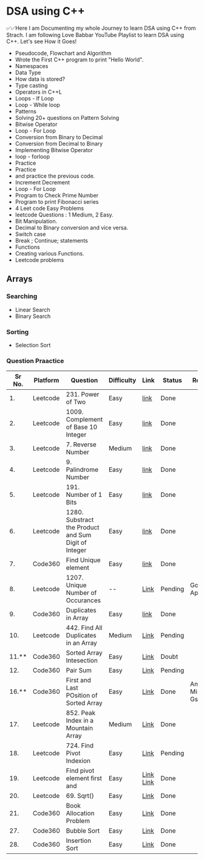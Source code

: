 <h1> DSA using C++</h1>
✅✅Here I am Documenting my whole Journey to learn DSA using C++ from Strach. I am following Love Babbar YouTube Playlist to learn DSA using C++.
Let's see How it Goes!

<!-- 1️⃣ Day 1 : 14/12/2023 ✅
Today I learned about
1. Pseudocode, Flowchart and Algorithm
2. Wrote the First C++ program to print "Hello World".
3. Namespaces

2️⃣ Day 2 : 15/12/2023 ✅
Today I Learnt
1. Data Type
2. How data is stored?
3. Type casting
4. Operators in C++
5. Loops - If Loop

3️⃣ Day 3 : 16/12/2023 ✅
1. Loop - While loop
3. Patterns

4️⃣ Day 4 : 17/12/2023 ✅
1. Solving 20+ questions on Pattern Solving

5️⃣ Day 5 : 18/12/2023 ✅
1. Bitwise Operator
2. Loop - For Loop

6️⃣ Day 6 : 19/12/2023 ✅
1. Conversion from Binary to Decimal
2. Conversion from Decimal to Binary
3. Implementing Bitwise Operator

7️⃣ Day 7 : 20/12/2024 ✅
1. loop - forloop

8️⃣ Day 8 : 21/12/2023 ✅
1. Practice
2. Practice
3. and practice the previous code.
 
9️⃣ Day 9 : 22/12/2023 ✅
1. Increment Decrement
2. Loop - For Loop
3. Program to Check Prime Number
4. Program to print Fibonacci series

1️⃣0️⃣ Day 10 : 23/12/2023 ✅
1. 4 Leet code Easy Problems

1️⃣1️⃣ Day 11 : 24/12/2023 ✅
1. leetcode Questions : 1 Medium, 2 Easy.
2. Bit Manipulation.
3. Decimal to Binary conversion and vice versa.

1️⃣2️⃣ Day 12 : 25/12/2023 ✅
1. Switch case
2. Break ; Continue;
3. Functions
4. Creating various Functions.
   
1️⃣3️⃣ Day 13 : 26/12/2023 ✅
1. Leetcode problems 

31/12 Array
31/12 Linear Search 
02/01 Binary search
02/01 Reverse array
04/01 Swap alternate
05/01 Selection sort
Lec 10 : Swap Alternate-->



- Pseudocode, Flowchart and Algorithm
- Wrote the First C++ program to print "Hello World".
- Namespaces
- Data Type
- How data is stored?
- Type casting
- Operators in C++L
- Loops - If Loop
- Loop - While loop
- Patterns
- Solving 20+ questions on Pattern Solving
- Bitwise Operator
- Loop - For Loop
- Conversion from Binary to Decimal
- Conversion from Decimal to Binary
- Implementing Bitwise Operator
- loop - forloop
- Practice
- Practice
- and practice the previous code.
- Increment Decrement
- Loop - For Loop
- Program to Check Prime Number
- Program to print Fibonacci series
- 4 Leet code Easy Problems
- leetcode Questions : 1 Medium, 2 Easy.
- Bit Manipulation.
- Decimal to Binary conversion and vice versa.
- Switch case
- Break ; Continue; statements
- Functions
- Creating various Functions.
- Leetcode problems
## Arrays
### Searching
- Linear Search
- Binary Search
### Sorting
- Selection Sort


### Question Praactice
|Sr No.| Platform  | Question | Difficulty | Link | Status | Remark|
|------- | ------------- | ----------| ----------| -------| ------| ----- |
|1. |Leetcode | 231. Power of Two  | Easy | [link](https://leetcode.com/problems/power-of-two/) |Done| |
|2. |Leetcode | 1009. Complement of Base 10 Integer  | Easy | [link](https://leetcode.com/problems/complement-of-base-10-integer/)|Done| |
|3. |Leetcode | 7. Reverse Number  | Medium |[link](https://leetcode.com/problems/reverse-integer/) |Done| |
|4. |Leetcode | 9. Palindrome Number  | Easy | [link](https://leetcode.com/problems/palindrome-number/) |Done| |
|5. |Leetcode | 191. Number of 1 Bits | Easy | [link](https://leetcode.com/problems/number-of-1-bits/) |Done| |
|6. |Leetcode | 1280. Substract the Product and Sum Digit of Integer  | Easy | [link](https://leetcode.com/problems/subtract-the-product-and-sum-of-digits-of-an-integer/) |Done| |
|7. |Code360 | Find Unique element | Easy | [link](https://bit.ly/3y01Zdu)| Done| |
|8. |Leetcode | 1207. Unique Number of Occurances | -- | [Link](https://leetcode.com/problems/unique-number-of-occurrences/) | Pending | Google Apple|
|9. |Code360 |Duplicates in Array|Easy|[link](https://bit.ly/3dm6bdZ) | Done | |
|10. |Leetcode| 442. Find All Duplicates in an Array |Medium |[Link](https://leetcode.com/problems/find-all-duplicates-in-an-array/description/) | Pending| |
|11.** |Code360 |Sorted Array Intesection | Easy |[Link](https://bit.ly/3Il0c7n)| Doubt | |
|12. |Code360 |Pair Sum|Easy|[Link](https://bit.ly/3EwlU6e )| Pending | |
|16.** |Code360 |First and Last POsition of Sorted Array |Easy|[Link](https://www.codingninjas.com/studio/problems/first-and-last-position-of-an-element-in-sorted-array_1082549)| Done |Amazon Microsoft Gs Ad |
|17. |Leetcode |852. Peak Index in a Mountain Array |Medium|[Link](https://leetcode.com/problems/peak-index-in-a-mountain-array/description/)| Done | |
|18. |Leetcode |724. Find Pivot Indexion |Easy|[Link](https://leetcode.com/problems/find-pivot-index/description/)| Pending  | |
|19. |Leetcode |Find pivot element first and |Easy|[Link](https://leetcode.com/problems/search-in-rotated-sorted-array/solutions/1459909/find-pivot-element-first-and-apply-binary-search-on-left-and-right-subarrays-0logn-approach/) [Link](https://www.codingninjas.com/studio/problems/search-in-rotated-sorted-array_1082554)| Done |  |
|20. |Leetcode |69. Sqrt() |Easy|[Link](https://leetcode.com/problems/sqrtx/description/)| Done | 
|21. |Code360 |Book Allocation Problem |Easy|[Link](https://www.naukri.com/code360/problems/allocate-books_1090540)| Done |
|27. |Code360 |Bubble Sort |Easy|[Link](https://www.naukri.com/code360/problems/bubble-sort_980524)| Done | 
|28. |Code360 |Insertion Sort |Easy|[Link](https://bit.ly/3EstWN7 )| Done | 


<!-- Lecture 15
|22. |platform |EKO SPOJ |dificulty|[Link](https://www.spoj.com/problems/EKO/)| Pending | 
|23. |platform |PRATA SPOJ |dificulty|[Link](https://bit.ly/3ExHXt5)| Status | 
|24. |platform |Aggressive Cows |dificulty|[Link](https://bit.ly/3dkuQ2B)| Status | 
|25. |platform |Painter’s Partition Problem |dificulty|[Link](https://bit.ly/31v3Jiy)| Status | 
|26. |platform |Description |dificulty|[Link]()| Status |  -->



<!--
|13. |platform |Description |dificulty|[Link]()| Status | 
|13. |platform |Description |dificulty|[Link]()| Status | 
-->

<!-- 
Q13 Triplet sum [https://bit.ly/3GbgVs3] Fipkart Meta Cisco...
Q14 3sum https://bit.ly/3GbgVs3 

Q15 Sort 0 1
Q15a Sort 0 1 2 [https://bit.ly/3DfQW0s] Meta Microsoft......
 -->